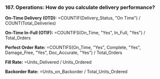 ### 167. **Operations: How do you calculate delivery performance?**

**On-Time Delivery (OTD):**
=COUNTIF(Delivery_Status, "On Time") / COUNT(Total_Deliveries)

**On-Time In-Full (OTIF):**
=COUNTIFS(On_Time, "Yes", In_Full, "Yes") / Total_Orders

**Perfect Order Rate:**
=COUNTIFS(On_Time, "Yes", Complete, "Yes", Damage_Free, "Yes", Doc_Accurate, "Yes") / Total_Orders

**Fill Rate:**
=Units_Delivered / Units_Ordered

**Backorder Rate:**
=Units_on_Backorder / Total_Units_Ordered
